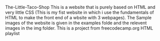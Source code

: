 The-Little-Taco-Shop
This is a website that is purely based on HTML and very little CSS (This is my fist website in which i use the fundamentals of HTML to make the front end of a wbsite with 3 webpages). The Sample images of the website is given in the examples folde and the relevent images in the img folder. This is a project from freecodecamp.org HTML playlist
